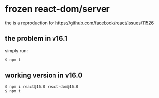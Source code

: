# frozen react-dom/server

the is a reproduction for https://github.com/facebook/react/issues/11526

## the problem in v16.1

simply run:

```sh
$ npm t
```

## working version in v16.0

```
$ npm i react@16.0 react-dom@16.0
$ npm t
```
